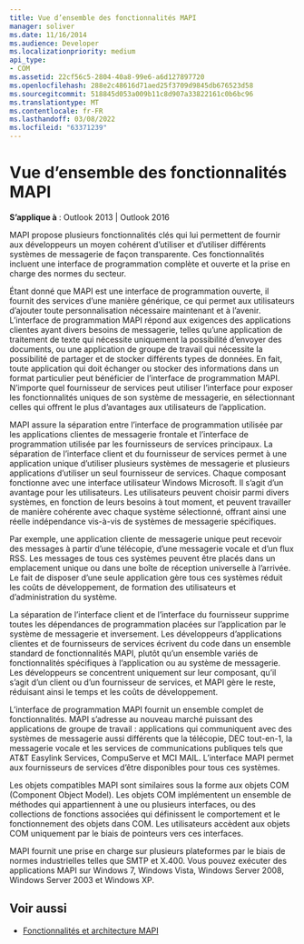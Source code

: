 ```yaml
---
title: Vue d’ensemble des fonctionnalités MAPI
manager: soliver
ms.date: 11/16/2014
ms.audience: Developer
ms.localizationpriority: medium
api_type:
- COM
ms.assetid: 22cf56c5-2804-40a8-99e6-a6d127897720
ms.openlocfilehash: 288e2c48616d71aed25f3709d9845db676523d58
ms.sourcegitcommit: 518845d053a009b11c8d907a33822161c0b6bc96
ms.translationtype: MT
ms.contentlocale: fr-FR
ms.lasthandoff: 03/08/2022
ms.locfileid: "63371239"
---
```

# <a name="mapi-feature-overview"></a>Vue d’ensemble des fonctionnalités MAPI
 
**S’applique à** : Outlook 2013 | Outlook 2016 
  
MAPI propose plusieurs fonctionnalités clés qui lui permettent de fournir aux développeurs un moyen cohérent d’utiliser et d’utiliser différents systèmes de messagerie de façon transparente. Ces fonctionnalités incluent une interface de programmation complète et ouverte et la prise en charge des normes du secteur. 
  
Étant donné que MAPI est une interface de programmation ouverte, il fournit des services d’une manière générique, ce qui permet aux utilisateurs d’ajouter toute personnalisation nécessaire maintenant et à l’avenir. L’interface de programmation MAPI répond aux exigences des applications clientes ayant divers besoins de messagerie, telles qu’une application de traitement de texte qui nécessite uniquement la possibilité d’envoyer des documents, ou une application de groupe de travail qui nécessite la possibilité de partager et de stocker différents types de données. En fait, toute application qui doit échanger ou stocker des informations dans un format particulier peut bénéficier de l’interface de programmation MAPI. N’importe quel fournisseur de services peut utiliser l’interface pour exposer les fonctionnalités uniques de son système de messagerie, en sélectionnant celles qui offrent le plus d’avantages aux utilisateurs de l’application.
  
MAPI assure la séparation entre l’interface de programmation utilisée par les applications clientes de messagerie frontale et l’interface de programmation utilisée par les fournisseurs de services principaux. La séparation de l’interface client et du fournisseur de services permet à une application unique d’utiliser plusieurs systèmes de messagerie et plusieurs applications d’utiliser un seul fournisseur de services. Chaque composant fonctionne avec une interface utilisateur Windows Microsoft. Il s’agit d’un avantage pour les utilisateurs. Les utilisateurs peuvent choisir parmi divers systèmes, en fonction de leurs besoins à tout moment, et peuvent travailler de manière cohérente avec chaque système sélectionné, offrant ainsi une réelle indépendance vis-à-vis de systèmes de messagerie spécifiques. 
  
Par exemple, une application cliente de messagerie unique peut recevoir des messages à partir d’une télécopie, d’une messagerie vocale et d’un flux RSS. Les messages de tous ces systèmes peuvent être placés dans un emplacement unique ou dans une boîte de réception universelle à l’arrivée. Le fait de disposer d’une seule application gère tous ces systèmes réduit les coûts de développement, de formation des utilisateurs et d’administration du système. 
  
La séparation de l’interface client et de l’interface du fournisseur supprime toutes les dépendances de programmation placées sur l’application par le système de messagerie et inversement. Les développeurs d’applications clientes et de fournisseurs de services écrivent du code dans un ensemble standard de fonctionnalités MAPI, plutôt qu’un ensemble variés de fonctionnalités spécifiques à l’application ou au système de messagerie. Les développeurs se concentrent uniquement sur leur composant, qu’il s’agit d’un client ou d’un fournisseur de services, et MAPI gère le reste, réduisant ainsi le temps et les coûts de développement.
  
L’interface de programmation MAPI fournit un ensemble complet de fonctionnalités. MAPI s’adresse au nouveau marché puissant des applications de groupe de travail : applications qui communiquent avec des systèmes de messagerie aussi différents que la télécopie, DEC tout-en-1, la messagerie vocale et les services de communications publiques tels que AT&T Easylink Services, CompuServe et MCI MAIL. L’interface MAPI permet aux fournisseurs de services d’être disponibles pour tous ces systèmes. 
  
Les objets compatibles MAPI sont similaires sous la forme aux objets COM (Component Object Model). Les objets COM implémentent un ensemble de méthodes qui appartiennent à une ou plusieurs interfaces, ou des collections de fonctions associées qui définissent le comportement et le fonctionnement des objets dans COM. Les utilisateurs accèdent aux objets COM uniquement par le biais de pointeurs vers ces interfaces.
  
MAPI fournit une prise en charge sur plusieurs plateformes par le biais de normes industrielles telles que SMTP et X.400. Vous pouvez exécuter des applications MAPI sur Windows 7, Windows Vista, Windows Server 2008, Windows Server 2003 et Windows XP. 
  
## <a name="see-also"></a>Voir aussi

- [Fonctionnalités et architecture MAPI](mapi-features-and-architecture.md)


